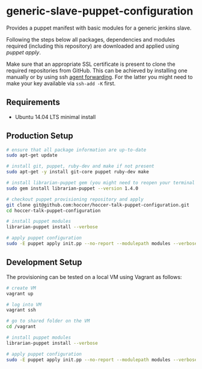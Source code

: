generic-slave-puppet-configuration
===========================

Provides a puppet manifest with basic modules for a generic jenkins slave.

Following the steps below all packages, dependencies and modules required (including this repository) are downloaded and applied using _puppet apply_.

Make sure that an appropriate SSL certificate is present to clone the required repositories from GitHub. This can be achieved by installing one manually or by using ssh [agent forwarding](https://help.github.com/articles/using-ssh-agent-forwarding). For the latter you might need to make your key available via `ssh-add -K` first.

## Requirements

* Ubuntu 14.04 LTS minimal install

## Production Setup

```bash
# ensure that all package information are up-to-date
sudo apt-get update

# install git, puppet, ruby-dev and make if not present
sudo apt-get -y install git-core puppet ruby-dev make

# install librarian-puppet gem (you might need to reopen your terminal afterwards)
sudo gem install librarian-puppet --version 1.4.0

# checkout puppet provisioning repository and apply
git clone git@github.com:hoccer/hoccer-talk-puppet-configuration.git
cd hoccer-talk-puppet-configuration

# install puppet modules
librarian-puppet install --verbose

# apply puppet configuration
sudo -E puppet apply init.pp --no-report --modulepath modules --verbose
```

## Development Setup

The provisioning can be tested on a local VM using Vagrant as follows:

```bash
# create VM
vagrant up

# log into VM
vagrant ssh

# go to shared folder on the VM
cd /vagrant

# install puppet modules
librarian-puppet install --verbose

# apply puppet configuration
sudo -E puppet apply init.pp --no-report --modulepath modules --verbose
```
